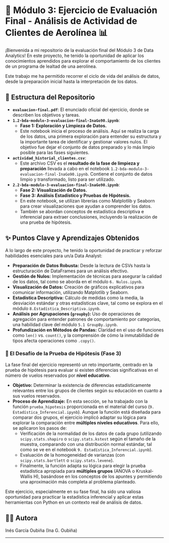 # 🚀 Módulo 3: Ejercicio de Evaluación Final - Análisis de Actividad de Clientes de Aerolínea 📊

¡Bienvenida a mi repositorio de la evaluación final del Módulo 3 de Data Analytics! En este proyecto, he tenido la oportunidad de aplicar los conocimientos aprendidos para explorar el comportamiento de los clientes de un programa de lealtad de una aerolínea.

Este trabajo me ha permitido recorrer el ciclo de vida del análisis de datos, desde la preparación inicial hasta la interpretación de los datos.

## 📁 Estructura del Repositorio

* **`evaluacion-final.pdf`**: El enunciado oficial del ejercicio, donde se describen los objetivos y tareas.
* **`1.2-bda-modulo-3-evaluacion-final-InaGo90.ipynb`**:
    * **Fase 1: Exploración y Limpieza de Datos.**
    * Este notebook inicia el proceso de análisis. Aquí se realiza la carga de los datos, una primera exploración para entender su estructura y la importante tarea de identificar y gestionar valores nulos. El objetivo fue dejar el conjunto de datos preparado y lo más limpio posible para las fases siguientes.
* **`actividad_historial_clientes.csv`**:
    * Este archivo CSV es el **resultado de la fase de limpieza y preparación** llevada a cabo en el notebook `1.2-bda-modulo-3-evaluacion-final-InaGo90.ipynb`. Contiene el conjunto de datos limpio y transformado, listo para ser utilizado.
* **`2.2-bda-modulo-3-evaluacion-final-InaGo90.ipynb`**:
    * **Fase 2: Visualización de Datos.**
    * **Fase 3: Análisis Estadístico y Pruebas de Hipótesis.**
    * En este notebook, se utilizan librerías como Matplotlib y Seaborn para crear visualizaciones que ayudan a comprender los datos.
    * También se abordan conceptos de estadística descriptiva e inferencial para extraer conclusiones, incluyendo la realización de una prueba de hipótesis.

## ✨ Puntos Clave y Aprendizajes Obtenidos

A lo largo de este proyecto, he tenido la oportunidad de practicar y reforzar habilidades esenciales para un/a Data Analyst:

* **Preparación de Datos Robusta:** Desde la lectura de CSVs hasta la estructuración de DataFrames para un análisis efectivo.
* **Gestión de Nulos:** Implementación de técnicas para asegurar la calidad de los datos, tal como se aborda en el módulo `6. Nulos.ipynb`.
* **Visualización de Datos:** Creación de gráficos explicativos para comunicar información, utilizando Matplotlib y Seaborn.
* **Estadística Descriptiva:** Cálculo de medidas como la media, la desviación estándar y otras estadísticas clave, tal como se explora en el módulo `8.Estadística_Descriptiva.ipynb`.
* **Análisis por Agrupaciones (`groupby`):** Uso de operaciones de agregación para entender patrones de comportamiento por categorías, una habilidad clave del módulo `5.1 GroupBy.ipynb`.
* **Profundización en Métodos de Pandas:** Claridad en el uso de funciones como `len()` vs. `count()`, y la comprensión de cómo la inmutabilidad de tipos afecta operaciones como `.copy()`.

### 🧪 El Desafío de la Prueba de Hipótesis (Fase 3)

La fase final del ejercicio representó un reto importante, centrado en la prueba de hipótesis para evaluar si existen diferencias significativas en el número de vuelos reservados por **nivel educativo**.

* **Objetivo:** Determinar la existencia de diferencias estadísticamente relevantes entre los grupos de clientes según su educación en cuanto a sus vuelos reservados.
* **Proceso de Aprendizaje:** En esta sección, se ha trabajado con la función `prueba_hipotesis` proporcionada en el material del curso (`9. Estadística_Inferencial.ipynb`). Aunque la función está diseñada para comparar dos grupos, el ejercicio implicó adaptar su lógica para explorar la comparación entre **múltiples niveles educativos**. Para ello, se aplicaron los pasos de:
    * Verificación de la normalidad de los datos de cada grupo (utilizando `scipy.stats.shapiro` o `scipy.stats.kstest` según el tamaño de la muestra, comparando con una distribución normal estándar, tal como se ve en el notebook `9. Estadística_Inferencial.ipynb`).
    * Evaluación de la homogeneidad de varianzas (con `scipy.stats.bartlett` o `scipy.stats.levene`).
    * Finalmente, la función adapta su lógica para elegir la prueba estadística apropiada para **múltiples grupos** (ANOVA o Kruskal-Wallis H), basándose en los conceptos de los apuntes y permitiendo una aproximación más completa al problema planteado.

Este ejercicio, especialmente en su fase final, ha sido una valiosa oportunidad para practicar la estadística inferencial y aplicar estas herramientas con Python en un contexto real de análisis de datos.

## 👩‍💻 Autora

Inés García Oubiña (Ina G. Oubiña)

---

